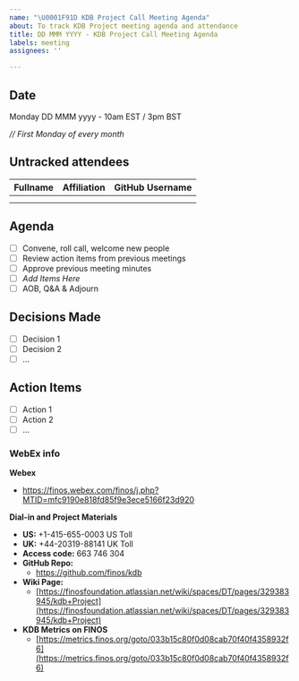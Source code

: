 ```yaml
---
name: "\U0001F91D KDB Project Call Meeting Agenda"
about: To track KDB Project meeting agenda and attendance
title: DD MMM YYYY - KDB Project Call Meeting Agenda
labels: meeting
assignees: ''

---
```


## Date
Monday DD MMM yyyy - 10am EST / 3pm BST

_// First Monday of every month_

## Untracked attendees
| Fullname | Affiliation | GitHub Username |
|:-----|:-----|:-----|
| | | |
| | | |

## Agenda

- [ ] Convene, roll call, welcome new people
- [ ] Review action items from previous meetings
- [ ] Approve previous meeting minutes
- [ ] _Add Items Here_
- [ ] AOB, Q&A & Adjourn

## Decisions Made
- [ ] Decision 1
- [ ] Decision 2
- [ ] ...

## Action Items
- [ ] Action 1
- [ ] Action 2
- [ ] ...

### WebEx info
**Webex** 
* https://finos.webex.com/finos/j.php?MTID=mfc9190e818fd85f9e3ece5166f23d920

**Dial-in and Project Materials**
- **US:** +1-415-655-0003 US Toll
- **UK:** +44-20319-88141 UK Toll
- **Access code:** 663 746 304
- **GitHub Repo:** 
  - https://github.com/finos/kdb
- **Wiki Page:** 
  - [https://finosfoundation.atlassian.net/wiki/spaces/DT/pages/329383945/kdb+Project](https://finosfoundation.atlassian.net/wiki/spaces/DT/pages/329383945/kdb+Project)
- **KDB Metrics on FINOS**
  - [https://metrics.finos.org/goto/033b15c80f0d08cab70f40f4358932f6](https://metrics.finos.org/goto/033b15c80f0d08cab70f40f4358932f6)
